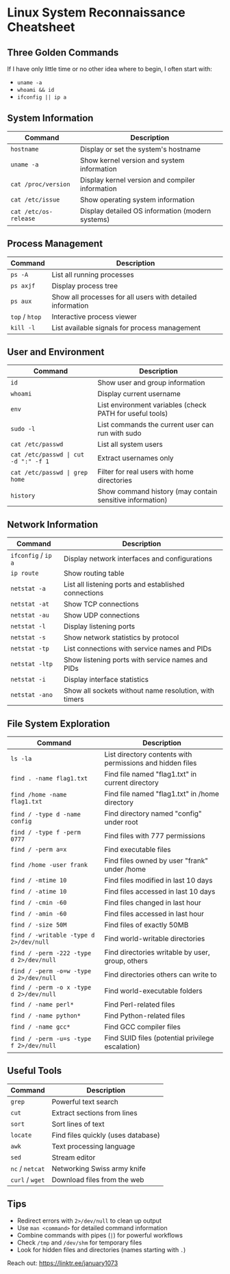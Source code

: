 # Linux System Reconnaissance Cheatsheet

## Three Golden Commands
If I have only little time or no other idea where to begin, I often start with:
* `uname -a`
* `whoami && id`
* `ifconfig || ip a`

## System Information

| Command               | Description                                                                 |
|-----------------------|-----------------------------------------------------------------------------|
| `hostname`            | Display or set the system's hostname                                        |
| `uname -a`            | Show kernel version and system information                                  |
| `cat /proc/version`   | Display kernel version and compiler information                             |
| `cat /etc/issue`      | Show operating system information                                           |
| `cat /etc/os-release` | Display detailed OS information (modern systems)                            |

## Process Management

| Command          | Description                                                                 |
|------------------|-----------------------------------------------------------------------------|
| `ps -A`          | List all running processes                                                  |
| `ps axjf`        | Display process tree                                                        |
| `ps aux`         | Show all processes for all users with detailed information                 |
| `top` / `htop`   | Interactive process viewer                                                  |
| `kill -l`        | List available signals for process management                               |

## User and Environment

| Command                     | Description                                                                 |
|-----------------------------|-----------------------------------------------------------------------------|
| `id`                        | Show user and group information                                             |
| `whoami`                    | Display current username                                                    |
| `env`                       | List environment variables (check PATH for useful tools)                    |
| `sudo -l`                   | List commands the current user can run with sudo                            |
| `cat /etc/passwd`           | List all system users                                                       |
| `cat /etc/passwd \| cut -d ":" -f 1` | Extract usernames only                                       |
| `cat /etc/passwd \| grep home` | Filter for real users with home directories                                |
| `history`                   | Show command history (may contain sensitive information)                    |

## Network Information

| Command               | Description                                                                 |
|-----------------------|-----------------------------------------------------------------------------|
| `ifconfig` / `ip a`   | Display network interfaces and configurations                              |
| `ip route`            | Show routing table                                                         |
| `netstat -a`          | List all listening ports and established connections                       |
| `netstat -at`         | Show TCP connections                                                       |
| `netstat -au`         | Show UDP connections                                                       |
| `netstat -l`          | Display listening ports                                                    |
| `netstat -s`          | Show network statistics by protocol                                        |
| `netstat -tp`         | List connections with service names and PIDs                               |
| `netstat -ltp`        | Show listening ports with service names and PIDs                           |
| `netstat -i`          | Display interface statistics                                               |
| `netstat -ano`        | Show all sockets without name resolution, with timers                      |

## File System Exploration

| Command | Description |
|---------|-------------|
| `ls -la` | List directory contents with permissions and hidden files |
| `find . -name flag1.txt` | Find file named "flag1.txt" in current directory |
| `find /home -name flag1.txt` | Find file named "flag1.txt" in /home directory |
| `find / -type d -name config` | Find directory named "config" under root |
| `find / -type f -perm 0777` | Find files with 777 permissions |
| `find / -perm a=x` | Find executable files |
| `find /home -user frank` | Find files owned by user "frank" under /home |
| `find / -mtime 10` | Find files modified in last 10 days |
| `find / -atime 10` | Find files accessed in last 10 days |
| `find / -cmin -60` | Find files changed in last hour |
| `find / -amin -60` | Find files accessed in last hour |
| `find / -size 50M` | Find files of exactly 50MB |
| `find / -writable -type d 2>/dev/null` | Find world-writable directories |
| `find / -perm -222 -type d 2>/dev/null` | Find directories writable by user, group, others |
| `find / -perm -o=w -type d 2>/dev/null` | Find directories others can write to |
| `find / -perm -o x -type d 2>/dev/null` | Find world-executable folders |
| `find / -name perl*` | Find Perl-related files |
| `find / -name python*` | Find Python-related files |
| `find / -name gcc*` | Find GCC compiler files |
| `find / -perm -u=s -type f 2>/dev/null` | Find SUID files (potential privilege escalation) |

## Useful Tools

| Command | Description |
|---------|-------------|
| `grep`  | Powerful text search |
| `cut`   | Extract sections from lines |
| `sort`  | Sort lines of text |
| `locate` | Find files quickly (uses database) |
| `awk`   | Text processing language |
| `sed`   | Stream editor |
| `nc` / `netcat` | Networking Swiss army knife |
| `curl` / `wget` | Download files from the web |

## Tips
- Redirect errors with `2>/dev/null` to clean up output
- Use `man <command>` for detailed command information
- Combine commands with pipes (`|`) for powerful workflows
- Check `/tmp` and `/dev/shm` for temporary files
- Look for hidden files and directories (names starting with `.`)

Reach out: https://linktr.ee/january1073
